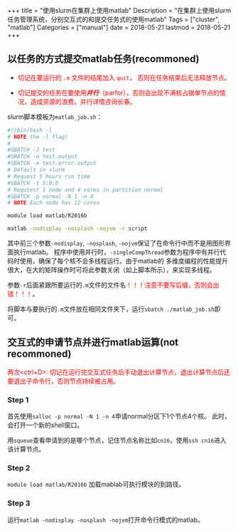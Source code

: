 +++
title = "使用slurm在集群上使用matlab"
Description = "在集群上使用slurm任务管理系统，分别交互式的和提交任务式的使用matlab"
Tags = ["cluster", "matlab"]
Categories = ["manual"]
date = 2018-05-21
lastmod = 2018-05-21
+++

## 以任务的方式提交matlab任务(recommoned)

- <span style="color:red">切记在要运行的 `.m` 文件的结尾加入 `quit`， 否则在任务结束后无法释放节点。</span>

- <span style="color:red">切记提交的任务在要使用***并行***（parfor），否则会出现不满核占据单节点的情况，造成资源的浪费。并行详情咨询长春。</span>

slurm脚本模板为`matlab_job.sh`：
```sh
#!/bin/bash -l
# NOTE the -l flag!
#
#SBATCH -J test
#SBATCH -o test.output
#SBATCH -e test.error.output
# Default in slurm
# Request 5 hours run time
#SBATCH -t 5:0:0
# Requiest 1 node and 4 cores in partition normal
#SBATCH -p normal -N 1 -n 4
# NOTE Each node has 12 cores

module load matlab/R2016b

matlab -nodisplay -nosplash -nojvm -r script
```
其中前三个参数`-nodisplay`, `-nosplash`, `-nojvm`保证了在命令行中而不是用图形界面执行matlab。
程序中使用并行时，`-singleCompThread`参数为程序中有并行代码时使用，确保了每个核不会多线程运行。由于matlab的
多维度编程的性能提升很大，在大的矩阵操作时可将此参数关闭（如上脚本所示），来实现多线程。

参数`-r`后面紧跟所要运行的`.m`文件的文件名<span style="color:red">！！！注意不要写后缀，否则会出错！！！</span>。

将脚本与要执行的`.m`文件放在相同文件夹下，运行`sbatch ./matlab_job.sh`即可。

## 交互式的申请节点并进行matlab运算(not recommoned)

<span style="color:red">两次\<ctrl+D\>: 切记在运行完交互式任务后手动退出计算节点，退出计算节点后还要退出子命令行，否则节点持续被占用。</span>

### Step 1
首先使用`salloc -p normal -N 1 -n 4`申请normal分区下1个节点4个核。
此时，会打开一个新的shell窗口。

用`squeue`查看申请到的是哪个节点，记住节点名称比如`cn16`，使用`ssh cn16`进入该计算节点。

### Step 2
`module load matlab/R2016b`
加载mablab可执行模块的到路径。

### Step 3
运行`matlab -nodisplay -nosplash -nojvm`打开命令行模式的matlab。
